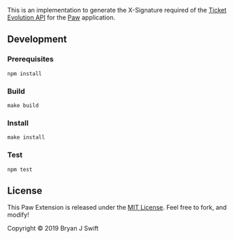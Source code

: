 This is an implementation to generate the X-Signature required of the [Ticket
Evolution API][tevo-api] for the [Paw][paw] application.

[tevo-api]: https://ticketevolution.atlassian.net/wiki/spaces/API/pages/983115/Signing+requests+with+X-Signature
[paw]: https://paw.cloud

## Development

### Prerequisites

```shell
npm install
```

### Build

```shell
make build
```

### Install

```shell
make install
```

### Test

```shell
npm test
```

## License

This Paw Extension is released under the [MIT License](LICENSE). Feel free to
fork, and modify!

Copyright © 2019 Bryan J Swift
